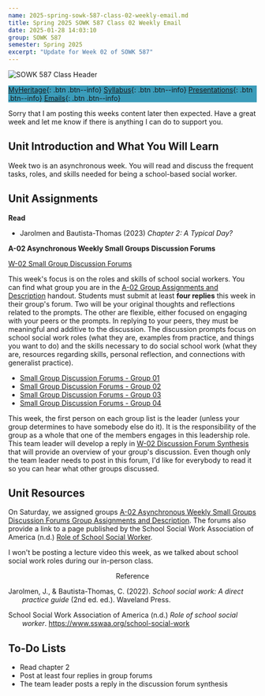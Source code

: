 ```yaml
---
name: 2025-spring-sowk-587-class-02-weekly-email.md
title: Spring 2025 SOWK 587 Class 02 Weekly Email
date: 2025-01-28 14:03:10
group: SOWK 587
semester: Spring 2025
excerpt: "Update for Week 02 of SOWK 587"
---
```


![SOWK 587 Class Header](https://jacobrcampbell.com/assets/media/2025-sowk-587-header-email-image.jpg)

<div style="background-color: #3b9cba; width: 100%;" markdown="1">

[MyHeritage](https://myheritage.heritage.edu/ICS/Academics/SOWK/SOWK_587/2425_SP-SOWK_587-0/){: .btn .btn--info}
[Syllabus](https://jacobrcampbell.com/assets/media/2025-spring-sowk-587-0-sw-in-schools-syllabus-campbell.pdf){: .btn .btn--info}
[Presentations](https://presentations.jacobrcampbell.com){: .btn .btn--info}
[Emails](https://jacobrcampbell.com/communications/){: .btn .btn--info}

</div>

Sorry that I am posting this weeks content later then expected. Have a great week and let me know if there is anything I can do to support you.

## Unit Introduction and What You Will Learn

Week two is an asynchronous week. You will read and discuss the frequent tasks, roles, and skills needed for being a school-based social worker.

## Unit Assignments

**Read**

- Jarolmen and Bautista-Thomas (2023) _Chapter 2: A Typical Day?_

**A-02 Asynchronous Weekly Small Groups Discussion Forums**


[W-02 Small Group Discussion Forums](https://myheritage.heritage.edu/ICS/Academics/SOWK/SOWK_587/2425_SP-SOWK_587-0/💻_W-02_127-22.jnz?portlet=Group_Discussion_Forums&screen=TopicView&screenType=change&id=b1fad928-5469-4313-b450-7e83645866a6)

This week's focus is on the roles and skills of school social workers. You can find what group you are in the [A-02 Group Assignments and Description](https://myheritage.heritage.edu/ICS/Portlets/ICS/Handoutportlet/viewhandler.ashx?handout_id=9ac60a9e-af93-4ffa-a1b8-df0b7f662696) handout. Students must submit at least **four replies** this week in their group's forum. Two will be your original thoughts and reflections related to the prompts. The other are flexible, either focused on engaging with your peers or the prompts. In replying to your peers, they must be meaningful and additive to the discussion. The discussion prompts focus on school social work roles (what they are, examples from practice, and things you want to do) and the skills necessary to do social school work (what they are, resources regarding skills, personal reflection, and connections with generalist practice).

- [Small Group Discussion Forums - Group 01](https://myheritage.heritage.edu/ICS/Academics/SOWK/SOWK_587/2425_SP-SOWK_587-0/💻_W-02_127-22.jnz?portlet=Group_Discussion_Forums&screen=PostView&screenType=change&id=f7e1367d-f601-4f37-8960-d0ad8ca649a5)
- [Small Group Discussion Forums - Group 02](https://myheritage.heritage.edu/ICS/Academics/SOWK/SOWK_587/2425_SP-SOWK_587-0/💻_W-02_127-22.jnz?portlet=Group_Discussion_Forums&screen=PostView&screenType=change&id=c6821952-28e1-4ee2-8bda-db135adcb21f)
- [Small Group Discussion Forums - Group 03](https://myheritage.heritage.edu/ICS/Academics/SOWK/SOWK_587/2425_SP-SOWK_587-0/💻_W-02_127-22.jnz?portlet=Group_Discussion_Forums&screen=PostView&screenType=change&id=77999822-1ffe-4eb0-bb53-a720f950c1f7)
- [Small Group Discussion Forums - Group 04](https://myheritage.heritage.edu/ICS/Academics/SOWK/SOWK_587/2425_SP-SOWK_587-0/💻_W-02_127-22.jnz?portlet=Group_Discussion_Forums&screen=PostView&screenType=change&id=d42823b2-9fc2-4a9a-b9cf-cfbec2f60f0a)


This week, the first person on each group list is the leader (unless your group determines to have somebody else do it). It is the responsibility of the group as a whole that one of the members engages in this leadership role. This team leader will develop a reply in [W-02 Discussion Forum Synthesis](https://myheritage.heritage.edu/ICS/Academics/SOWK/SOWK_587/2425_SP-SOWK_587-0/💻_W-02_127-22.jnz?portlet=Group_Discussion_Forums&screen=PostView&screenType=change&id=b5be2a71-0f5f-4e01-84b8-525c3e24d60d) that will provide an overview of your group's discussion. Even though only the team leader needs to post in this forum, I'd like for everybody to read it so you can hear what other groups discussed.


## Unit Resources

On Saturday, we assigned groups [A-02 Asynchronous Weekly Small Groups Discussion Forums Group Assignments and Description](https://myheritage.heritage.edu/ICS/Portlets/ICS/Handoutportlet/viewhandler.ashx?handout_id=9ac60a9e-af93-4ffa-a1b8-df0b7f662696). The forums also provide a link to a page published by the School Social Work Association of America (n.d.) [Role of School Social Worker](https://www.swaa.org/school-social-work). 

I won't be posting a lecture video this week, as we talked about school social work roles during our in-person class. 

<div style="text-align: center" markdown="1">
Reference
</div>
<div style="margin: 0 0 0 2em; text-indent: -2em;" markdown="1">

Jarolmen, J., & Bautista-Thomas, C. (2022). _School social work: A direct practice guide_ (2nd ed. ed.). Waveland Press. 

School Social Work Association of America (n.d.) _Role of school social worker_. <https://www.sswaa.org/school-social-work>

</div>

## To-Do Lists

- Read chapter 2
- Post at least four replies in group forums
- The team leader posts a reply in the discussion forum synthesis
